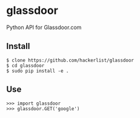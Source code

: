 glassdoor
=========

Python API for Glassdoor.com

## Install

    $ clone https://github.com/hackerlist/glassdoor
    $ cd glassdoor
    $ sudo pip install -e .

## Use

    >>> import glassdoor
    >>> glassdoor.GET('google')
   